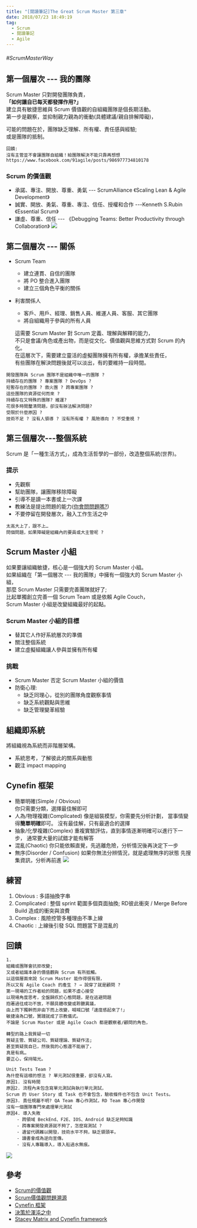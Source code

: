 ```yaml
---
title: "[閱讀筆記]The Great Scrum Master 第三章"
date: 2018/07/23 18:49:19
tag:
  - Scrum
  - 閱讀筆記
  - Agile
---
```


###### #ScrumMasterWay

## 第一個層次 --- 我的團隊
Scrum Master 只對開發團隊負責，  
**「如何讓自已每天都發揮作用?」**  
建立具有敏捷思維與 Scrum 價值觀的自組織團隊是個長期活動。  
第一步是觀察，並抑制親力親為的衝動(具體建議/親自排解障礙)，

可能的問題在於，團隊缺乏理解、所有權、責任感與經驗;  
或是團隊的抵制。  

```
回饋:
沒有主管並不會讓團隊自組織！給團隊解決不能只靠再想想
https://www.facebook.com/91agile/posts/986977734810178
```
### Scrum 的價值觀
- 承諾、專注、開放、尊重、勇氣
--- ScrumAlliance 《Scaling Lean & Agile Development》
- 誠實、開放、勇氣、尊重、專注、信任、授權和合作
---Kenneth S.Rubin《Essential Scrum》
- 謙虛、尊重、信任
--- 《Debugging Teams: Better Productivity through Collaboration》
![](https://i.imgur.com/INV1pyF.png)



## 第二個層次 --- 關係
- Scrum Team
	- 建立連貫、自信的團隊
	- 將 PO 整合進入團隊 
	- 建立三個角色平衡的關係
- 利害關係人
	- 客戶、用戶、經理、銷售人員、維運人員、客服、其它團隊
	- 將自組織用于參與的所有人員

	這需要 Scrum Master 對 Scrum 定義、理解與解釋的能力，  
	不只是會議/角色或產出物，而是從文化、價值觀與思維方式對 Scrum 的內化。  
	在這層次下，需要建立靈活的虛擬團隊擁有所有權，承擔某些責任，  
	有些團隊在解決問題後就可以淡出，有的要維持一段時間。  
    
```
開發團隊與 Scrum 團隊不是組織中唯一的團隊 ?
持續存在的團隊 ? 專案團隊 ? DevOps ? 
短暫存在的團隊 ? 救火團 ? 跨專案團隊 ? 
這些團隊的資源從何而來 ?
持續存在又特殊的團隊? 維運?
花很多時間釐清問題，卻沒有辦法解決問題?
受限於什麼原因 ? 
技術不足 ? 沒有人領導 ? 沒有所有權 ? 風險導向 ? 不受重視 ?
```

## 第三個層次---整個系統
Scrum 是「一種生活方式」，成為生活哲學的一部份，改造整個系統(世界)。

### 提示
- 先觀察
- 幫助團隊，讓團隊移除障礙
- 引導不是讀一本書或上一次課
- 教練法是提出問題的能力([你會問問題嗎?](http://www.books.com.tw/products/0010478689))
- 不要停留在開發層次，融入工作生活之中

```
太高大上了，跟不上…
問個問題，如果障礙是組織內的要員或大主管呢 ? 

```

## Scrum Master 小組
如果要讓組織敏捷，核心是一個強大的 Scrum Master 小組。  
如果組織在「第一個層次 --- 我的團隊」中擁有一個強大的 Scrum Master 小組，  
那麼 Scrum Master 只需要完善團隊就好了;  
比起單獨創立完善一個 Scrum Team 或是依賴 Agile Couch，  
Scrum Master 小組是改變組織最好的起點。  

### Scrum Master 小組的目標
- 替其它人作好系統層次的準備
- 關注整個系統
- 建立虛擬組織讓人參與並擁有所有權

### 挑戰
- Scrum Master 否定 Scrum Master 小組的價值
- 防衛心理:
	- 缺乏同理心，從別的團隊角度觀察事情
	- 缺乏系統觀點與思維
	- 缺乏管理變革經驗

## 組織即系統
將組織視為系統而非階層架構。
- 系統思考，了解彼此的關系與動態
- 觀注 impact mapping

## Cynefin 框架
- 簡單明確(Simple / Obvious)	
	你只需要分類，選擇最佳解即可
- 人為/物理複雜(Complicated)
	像是組裝模型，你需要先分析計劃，
	當事情變得**簡單明確**即可。
	沒有最佳解，只有最適合的選擇
- 抽象/化學複雜(Complex)
	重複實驗評估，直到事情逐漸明確可以進行下一步，
	通常要大量的試錯才能有解答
- 混亂(Chaotic)
	你只能依賴直覺，先逃離危險，分析情況後再決定下一步
- 無序(Disorder / Confusion)
	如果你無法分辨情況，就是處理無序的狀態
	先搜集資訊，分析再前進
![](https://upload.wikimedia.org/wikipedia/commons/f/f7/Cynefin_framework_by_Edwin_Stoop.jpg)

## 練習
1. Obvious : 多語抽換字串
2. Complicated : 整個 sprint 範圍多個頁面抽換;
RD彼此衝突 / Merge Before Build 造成的衝突與浪費
3. Complex : 風險控管多種理由不準上線
4. Chaotic : 上線後引發 SQL 問題當下是混亂的

## 回饋

```
1.
組織或團隊會抗拒改變;
又或者組識本身的價值觀與 Scrum 有所抵觸。
以這個層面來說 Scrum Master 能作得很有限，
所以又有 Agile Coach 的產生 ? → 說穿了就是顧問 ?
第一現場的工作者給的問題，如果不虛心接受
以現場角度思考，全盤歸疚於心態問題，是在逃避問題
抱著過往成功不放，不願具體改變或聆聽異議，  
由上而下獨幹而非由下而上改變，喊喊口號「速度感起來了!」  
敏捷淪為口號，實踐就成了宗教儀式。
不論是 Scrum Master 或是 Agile Coach 都是觀察者/顧問的角色，
```
```
轉型的路上我質疑一切
質疑主管、質疑公司、質疑理論、質疑作法; 
甚至質疑我自已，然後我的心態還不能崩了，
真是有病…
要正心，保持陽光。
```


```
Unit Tests Team ?
為什麼有這樣的想法 ? 單元測試很重要，卻沒有人寫。
原因1. 沒有時間
原因2. 流程內未包含寫單元測試與執行單元測試，
Scrum 的 User Story 或 Task 也不會包含，驗收條件也不包含 Unit Tests。
原因3. 責任規屬不明? QA Team 專心作測試，RD Team 專心作開發
沒有一個團隊專門來處理單元測試
原因4. 導入失敗 
	- 跨領域 BeckEnd、F2E、IOS、Android 缺乏足夠知識
	- 跨專案開發資源就不夠了，怎麼寫測試 ?
	- 遺留代碼難以開發，技術水平不夠，缺乏領頭羊。
	- 讀書會成為逆向宣傳。
	- 沒有人專職導入，導入船過水無痕。 
```

![](https://i.imgur.com/151g6vV.jpg)

## 參考

- [Scrum的價值觀](https://ruddyblog.wordpress.com/tag/scrum價值觀/)
- [Scrum價值觀問題溯源](https://www.jianshu.com/p/1293bfe84446)
- [Cynefin 框架](https://en.wikipedia.org/wiki/Cynefin_framework)
- [決策於渾沌之中](https://www.hbrtaiwan.com/article_content_AR0000595.html)
- [Stacey Matrix and Cynefin framework](https://www.jianshu.com/p/a17aaadb4d80)